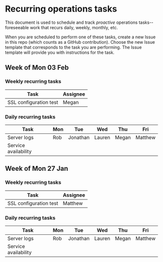 # Recurring operations tasks

This document is used to schedule and track *proactive* operations tasks-- foreseeable work that recurs daily, weekly, monthly, etc.

When you are scheduled to perform one of these tasks, create a new Issue in this repo (which counts as a GitHub contribution). Choose the new Issue template that corresponds to the task you are performing. The Issue template will provide you with instructions for the task.

## Week of Mon 03 Feb

### Weekly recurring tasks

| Task                   | Assignee |
| ---------------------- | -------- |
| SSL configuration test |  Megan        |

### Daily recurring tasks
| Task                 | Mon   | Tue  | Wed  | Thu  | Fri  |
| -------------------- | ----  | ---- | ---- | ---- | ---- |
| Server logs          | Rob      | Jonathan     |  Lauren    | Megan     | Matthew     |
| Service availability |       |      |      |      |      |

## Week of Mon 27 Jan

### Weekly recurring tasks

| Task                   | Assignee |
| ---------------------- | -------- |
| SSL configuration test |  Matthew        |

### Daily recurring tasks
| Task                 | Mon   | Tue  | Wed  | Thu  | Fri  |
| -------------------- | ----  | ---- | ---- | ---- | ---- |
| Server logs          | Rob      | Jonathan     |  Lauren    | Megan     | Matthew     |
| Service availability |       |      |      |      |      |

